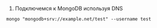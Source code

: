 1. Подключемся к MongoDB используя DNS
```
mongo "mongodb+srv://example.net/test" --username test
```